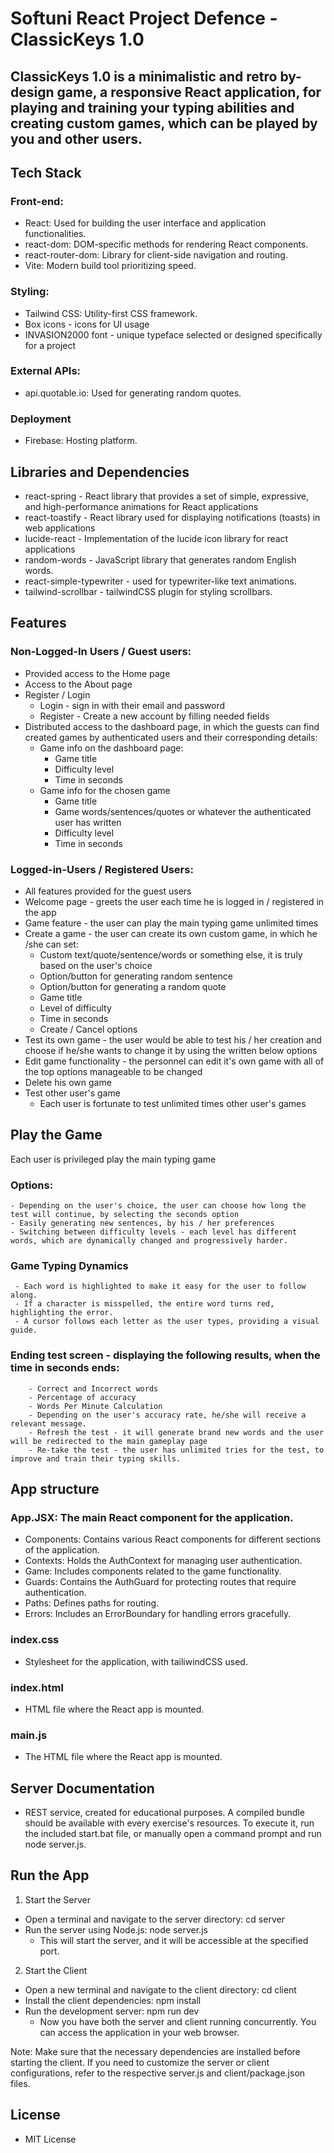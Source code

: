 # Softuni React Project Defence - ClassicKeys 1.0

## ClassicKeys 1.0 is a minimalistic and retro by-design game, a responsive React application, for playing and training your typing abilities and creating custom games, which can be played by you and other users.

## Tech Stack
### Front-end:
  - React: Used for building the user interface and application functionalities.
  - react-dom: DOM-specific methods for rendering React components.
  - react-router-dom: Library for client-side navigation and routing.
  - Vite: Modern build tool prioritizing speed.
### Styling:
  - Tailwind CSS: Utility-first CSS framework.
  - Box icons - icons for UI usage
  - INVASION2000 font - unique typeface selected or designed specifically for a project

### External APIs:
  - api.quotable.io: Used for generating random quotes.
### Deployment
  - Firebase: Hosting platform.

## Libraries and Dependencies
- react-spring - React library that provides a set of simple, expressive, and high-performance animations for React applications
- react-toastify - React library used for displaying notifications (toasts) in web applications
- lucide-react - Implementation of the lucide icon library for react applications
- random-words - JavaScript library that generates random English words. 
- react-simple-typewriter - used for typewriter-like text animations.
- tailwind-scrollbar - tailwindCSS plugin for styling scrollbars.

## Features
### Non-Logged-In Users / Guest users:
- Provided access to the Home page
- Access to the About page
- Register / Login 
  - Login - sign in with their email and password
  - Register - Create a new account by filling needed fields
- Distributed access to the dashboard page, in which the guests can find created games by authenticated users and their corresponding details:
  - Game info on the dashboard page:
    - Game title
    - Difficulty level
    - Time in seconds
  - Game info for the chosen game 
    - Game title
    - Game words/sentences/quotes or whatever the authenticated user has written
    - Difficulty level
    - Time in seconds

### Logged-in-Users / Registered Users:
- All features provided for the guest users
- Welcome page - greets the user each time he is logged in / registered in the app
- Game feature - the user can play the main typing game unlimited times
- Create a game - the user can create its own custom game, in which he /she can set:
  - Custom text/quote/sentence/words or something else, it is truly based on the user's choice
  - Option/button for generating random sentence
  - Option/button for generating a random quote
  - Game title
  - Level of difficulty
  - Time in seconds
  - Create / Cancel options
- Test its own game - the user would be able to test his / her creation and choose if he/she wants to change it by using the written below options
- Edit game functionality - the personnel can edit it's own game with all of the top options manageable to be changed
- Delete his own game
- Test other user's game
  - Each user is fortunate to test unlimited times other user's games


## Play the Game
Each user is privileged play the main typing game 
### Options:
    - Depending on the user's choice, the user can choose how long the test will continue, by selecting the seconds option
    - Easily generating new sentences, by his / her preferences
    - Switching between difficulty levels - each level has different words, which are dynamically changed and progressively harder.
### Game Typing Dynamics
     - Each word is highlighted to make it easy for the user to follow along.
     - If a character is misspelled, the entire word turns red, highlighting the error.
     - A cursor follows each letter as the user types, providing a visual guide.
    
### Ending test screen - displaying the following results, when the time in seconds ends:
        - Correct and Incorrect words
        - Percentage of accuracy
        - Words Per Minute Calculation
        - Depending on the user's accuracy rate, he/she will receive a relevant message.
        - Refresh the test - it will generate brand new words and the user will be redirected to the main gameplay page
        - Re-take the test - the user has unlimited tries for the test, to improve and train their typing skills.

## App structure
### App.JSX: The main React component for the application.
 - Components: Contains various React components for different sections of the application.
 - Contexts: Holds the AuthContext for managing user authentication.
 - Game: Includes components related to the game functionality.
 - Guards: Contains the AuthGuard for protecting routes that require authentication.
 - Paths: Defines paths for routing.
 - Errors: Includes an ErrorBoundary for handling errors gracefully.
### index.css
- Stylesheet for the application, with tailiwindCSS used.
### index.html
- HTML file where the React app is mounted.
### main.js
- The HTML file where the React app is mounted.

## Server Documentation
- REST service, created for educational purposes. A compiled bundle should be available with every exercise's resources. To execute it, run the included start.bat file, or manually open a command prompt and run node server.js.

## Run the App
1. Start the Server
- Open a terminal and navigate to the server directory:
cd server
- Run the server using Node.js:
node server.js
  - This will start the server, and it will be accessible at the specified port.

2.  Start the Client
- Open a new terminal and navigate to the client directory:
cd client
- Install the client dependencies:
npm install
- Run the development server:
npm run dev
  - Now you have both the server and client running concurrently. You can access the application in your web browser.

Note:
Make sure that the necessary dependencies are installed before starting the client.
If you need to customize the server or client configurations, refer to the respective server.js and client/package.json files.

## License
- MIT License



